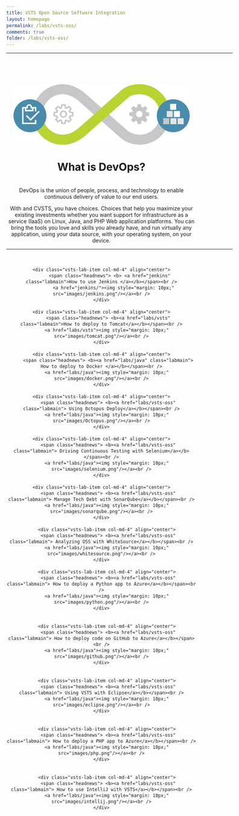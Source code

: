 ```yaml
---
title: VSTS Open Source Software Integration 
layout: homepage
permalink: /labs/vsts-oss/
comments: true
folder: /labs/vsts-oss/
---
```


<div align="center">
<hr align="center" width="600px">
<br /><br /><br /><br />

<img src="images/devops.png">
<span align="center">
<h1>What is DevOps?</h1><br />
DevOps is the union of people, process, and technology to enable continuous delivery of value to our end users.

With  and CVSTS, you have choices. Choices that help you maximize your existing investments whether you want support for infrastructure as a service (IaaS) on Linux, Java, and PHP Web application platforms. You can bring the tools you love and skills you already have, and run virtually any application, using your data source, with your operating system, on your device.
</span>
</div>
<hr align="center" width="600px"><br />

 <div align="center" class="labcols">
<div class="row">

    <div class="vsts-lab-item col-md-4" align="center">
          <span class="headnews"> <b> <a href="jenkins" class="labmain">How to use Jenkins </a></b></span><br />
             <a href="jenkins/"><img style="margin: 10px;" src="images/jenkins.png"/></a><br />
    </div>

    <div class="vsts-lab-item col-md-4" align="center">
         <span class="headnews"> <b><a href="labs/vsts" class="labmain">How to deploy to Tomcat</a></b></span><br />
        <a href="labs/vsts"><img style="margin: 10px;" src="images/tomcat.png"/></a><br />
    </div>
    
    <div class="vsts-lab-item col-md-4" align="center">
         <span class="headnews"> <b><a href="labs/java" class="labmain"> How to deploy to Docker </a></b></span><br />
        <a href="labs/java"><img style="margin: 10px;" src="images/docker.png"/></a><br />
    </div>
    
    <div class="vsts-lab-item col-md-4" align="center">
         <span class="headnews"> <b><a href="labs/vsts-oss" class="labmain"> Using Octopus Deploy</a></b></span><br />
        <a href="labs/java"><img style="margin: 10px;" src="images/Octopus.png"/></a><br />
    </div>

    <div class="vsts-lab-item col-md-4" align="center">
         <span class="headnews"> <b><a href="labs/vsts-oss" class="labmain"> Driving Continuous Testing with Selenium</a></b></span><br />
        <a href="labs/java"><img style="margin: 10px;" src="images/selenium.png"/></a><br />
    </div>

    <div class="vsts-lab-item col-md-4" align="center">
         <span class="headnews"> <b><a href="labs/vsts-oss" class="labmain"> Manage Tech Debt with SonarQube</a></b></span><br />
        <a href="labs/java"><img style="margin: 10px;" src="images/sonarqube.png"/></a><br />
    </div>

        <div class="vsts-lab-item col-md-4" align="center">
         <span class="headnews"> <b><a href="labs/vsts-oss" class="labmain"> Analyzing OSS with WhiteSource</a></b></span><br />
        <a href="labs/java"><img style="margin: 10px;" src="images/whitesource.png"/></a><br />
    </div>

        <div class="vsts-lab-item col-md-4" align="center">
         <span class="headnews"> <b><a href="labs/vsts-oss" class="labmain"> How to deploy a Python app to Azure</a></b></span><br />
        <a href="labs/java"><img style="margin: 10px;" src="images/python.png"/></a><br />
    </div>


        <div class="vsts-lab-item col-md-4" align="center">
         <span class="headnews"> <b><a href="labs/vsts-oss" class="labmain"> How to deploy code on GitHub to Azure</a></b></span><br />
        <a href="labs/java"><img style="margin: 10px;" src="images/github.png"/></a><br />
    </div>

    
        <div class="vsts-lab-item col-md-4" align="center">
         <span class="headnews"> <b><a href="labs/vsts-oss" class="labmain"> Using VSTS with Eclipse</a></b></span><br />
        <a href="labs/java"><img style="margin: 10px;" src="images/eclipse.png"/></a><br />
    </div>

    
        <div class="vsts-lab-item col-md-4" align="center">
         <span class="headnews"> <b><a href="labs/vsts-oss" class="labmain"> How to deploy a PHP app to Azure</a></b></span><br />
        <a href="labs/java"><img style="margin: 10px;" src="images/php.png"/></a><br />
    </div>

    
        <div class="vsts-lab-item col-md-4" align="center">
         <span class="headnews"> <b><a href="labs/vsts-oss" class="labmain"> How to use IntelliJ with VSTS</a></b></span><br />
        <a href="labs/java"><img style="margin: 10px;" src="images/intellij.png"/></a><br />
    </div>

</div>
</div>
 <div class="clear"></div>
